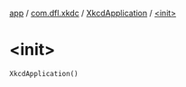 [app](../../index.md) / [com.dfl.xkdc](../index.md) / [XkcdApplication](index.md) / [&lt;init&gt;](./-init-.md)

# &lt;init&gt;

`XkcdApplication()`